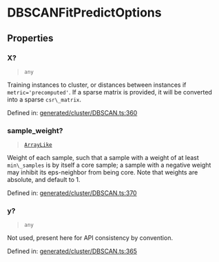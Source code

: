 # DBSCANFitPredictOptions

## Properties

### X?

> `any`

Training instances to cluster, or distances between instances if `metric='precomputed'`. If a sparse matrix is provided, it will be converted into a sparse `csr\_matrix`.

Defined in:  [generated/cluster/DBSCAN.ts:360](https://github.com/transitive-bullshit/scikit-learn-ts/blob/b59c1ff/packages/sklearn/src/generated/cluster/DBSCAN.ts#L360)

### sample\_weight?

> [`ArrayLike`](../types/ArrayLike.md)

Weight of each sample, such that a sample with a weight of at least `min\_samples` is by itself a core sample; a sample with a negative weight may inhibit its eps-neighbor from being core. Note that weights are absolute, and default to 1.

Defined in:  [generated/cluster/DBSCAN.ts:370](https://github.com/transitive-bullshit/scikit-learn-ts/blob/b59c1ff/packages/sklearn/src/generated/cluster/DBSCAN.ts#L370)

### y?

> `any`

Not used, present here for API consistency by convention.

Defined in:  [generated/cluster/DBSCAN.ts:365](https://github.com/transitive-bullshit/scikit-learn-ts/blob/b59c1ff/packages/sklearn/src/generated/cluster/DBSCAN.ts#L365)
